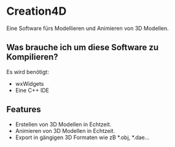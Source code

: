 # Creation4D
Eine Software fürs Modellieren und Animieren von 3D Modellen.

## Was brauche ich um diese Software zu Kompilieren?
Es wird benötigt:
* wxWidgets
* Eine C++ IDE

## Features
* Erstellen von 3D Modellen in Echtzeit.
* Animieren von 3D Modellen in Echtzeit.
* Export in gängigen 3D Formaten wie zB *.obj, *.dae...
